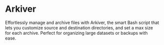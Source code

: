 # Arkiver
Effortlessly manage and archive files with Arkiver, the smart Bash script that lets you customize source and destination directories, and set a max size for each archive. Perfect for organizing large datasets or backups with ease.
